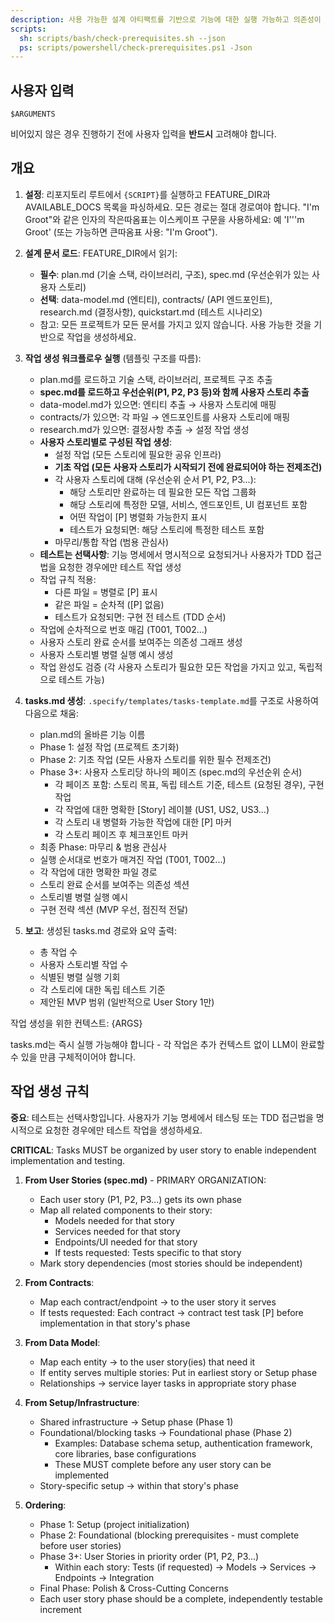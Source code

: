 ```yaml
---
description: 사용 가능한 설계 아티팩트를 기반으로 기능에 대한 실행 가능하고 의존성이 정렬된 tasks.md를 생성합니다.
scripts:
  sh: scripts/bash/check-prerequisites.sh --json
  ps: scripts/powershell/check-prerequisites.ps1 -Json
---
```


## 사용자 입력

```text
$ARGUMENTS
```

비어있지 않은 경우 진행하기 전에 사용자 입력을 **반드시** 고려해야 합니다.

## 개요

1. **설정**: 리포지토리 루트에서 `{SCRIPT}`를 실행하고 FEATURE_DIR과 AVAILABLE_DOCS 목록을 파싱하세요. 모든 경로는 절대 경로여야 합니다. "I'm Groot"와 같은 인자의 작은따옴표는 이스케이프 구문을 사용하세요: 예 'I'\''m Groot' (또는 가능하면 큰따옴표 사용: "I'm Groot").

2. **설계 문서 로드**: FEATURE_DIR에서 읽기:
   - **필수**: plan.md (기술 스택, 라이브러리, 구조), spec.md (우선순위가 있는 사용자 스토리)
   - **선택**: data-model.md (엔티티), contracts/ (API 엔드포인트), research.md (결정사항), quickstart.md (테스트 시나리오)
   - 참고: 모든 프로젝트가 모든 문서를 가지고 있지 않습니다. 사용 가능한 것을 기반으로 작업을 생성하세요.

3. **작업 생성 워크플로우 실행** (템플릿 구조를 따름):
   - plan.md를 로드하고 기술 스택, 라이브러리, 프로젝트 구조 추출
   - **spec.md를 로드하고 우선순위(P1, P2, P3 등)와 함께 사용자 스토리 추출**
   - data-model.md가 있으면: 엔티티 추출 → 사용자 스토리에 매핑
   - contracts/가 있으면: 각 파일 → 엔드포인트를 사용자 스토리에 매핑
   - research.md가 있으면: 결정사항 추출 → 설정 작업 생성
   - **사용자 스토리별로 구성된 작업 생성**:
     - 설정 작업 (모든 스토리에 필요한 공유 인프라)
     - **기초 작업 (모든 사용자 스토리가 시작되기 전에 완료되어야 하는 전제조건)**
     - 각 사용자 스토리에 대해 (우선순위 순서 P1, P2, P3...):
       - 해당 스토리만 완료하는 데 필요한 모든 작업 그룹화
       - 해당 스토리에 특정한 모델, 서비스, 엔드포인트, UI 컴포넌트 포함
       - 어떤 작업이 [P] 병렬화 가능한지 표시
       - 테스트가 요청되면: 해당 스토리에 특정한 테스트 포함
     - 마무리/통합 작업 (범용 관심사)
   - **테스트는 선택사항**: 기능 명세에서 명시적으로 요청되거나 사용자가 TDD 접근법을 요청한 경우에만 테스트 작업 생성
   - 작업 규칙 적용:
     - 다른 파일 = 병렬로 [P] 표시
     - 같은 파일 = 순차적 ([P] 없음)
     - 테스트가 요청되면: 구현 전 테스트 (TDD 순서)
   - 작업에 순차적으로 번호 매김 (T001, T002...)
   - 사용자 스토리 완료 순서를 보여주는 의존성 그래프 생성
   - 사용자 스토리별 병렬 실행 예시 생성
   - 작업 완성도 검증 (각 사용자 스토리가 필요한 모든 작업을 가지고 있고, 독립적으로 테스트 가능)

4. **tasks.md 생성**: `.specify/templates/tasks-template.md`를 구조로 사용하여 다음으로 채움:
   - plan.md의 올바른 기능 이름
   - Phase 1: 설정 작업 (프로젝트 초기화)
   - Phase 2: 기초 작업 (모든 사용자 스토리를 위한 필수 전제조건)
   - Phase 3+: 사용자 스토리당 하나의 페이즈 (spec.md의 우선순위 순서)
     - 각 페이즈 포함: 스토리 목표, 독립 테스트 기준, 테스트 (요청된 경우), 구현 작업
     - 각 작업에 대한 명확한 [Story] 레이블 (US1, US2, US3...)
     - 각 스토리 내 병렬화 가능한 작업에 대한 [P] 마커
     - 각 스토리 페이즈 후 체크포인트 마커
   - 최종 Phase: 마무리 & 범용 관심사
   - 실행 순서대로 번호가 매겨진 작업 (T001, T002...)
   - 각 작업에 대한 명확한 파일 경로
   - 스토리 완료 순서를 보여주는 의존성 섹션
   - 스토리별 병렬 실행 예시
   - 구현 전략 섹션 (MVP 우선, 점진적 전달)

5. **보고**: 생성된 tasks.md 경로와 요약 출력:
   - 총 작업 수
   - 사용자 스토리별 작업 수
   - 식별된 병렬 실행 기회
   - 각 스토리에 대한 독립 테스트 기준
   - 제안된 MVP 범위 (일반적으로 User Story 1만)

작업 생성을 위한 컨텍스트: {ARGS}

tasks.md는 즉시 실행 가능해야 합니다 - 각 작업은 추가 컨텍스트 없이 LLM이 완료할 수 있을 만큼 구체적이어야 합니다.

## 작업 생성 규칙

**중요**: 테스트는 선택사항입니다. 사용자가 기능 명세에서 테스팅 또는 TDD 접근법을 명시적으로 요청한 경우에만 테스트 작업을 생성하세요.

**CRITICAL**: Tasks MUST be organized by user story to enable independent implementation and testing.

1. **From User Stories (spec.md)** - PRIMARY ORGANIZATION:
   - Each user story (P1, P2, P3...) gets its own phase
   - Map all related components to their story:
     - Models needed for that story
     - Services needed for that story
     - Endpoints/UI needed for that story
     - If tests requested: Tests specific to that story
   - Mark story dependencies (most stories should be independent)
   
2. **From Contracts**:
   - Map each contract/endpoint → to the user story it serves
   - If tests requested: Each contract → contract test task [P] before implementation in that story's phase
   
3. **From Data Model**:
   - Map each entity → to the user story(ies) that need it
   - If entity serves multiple stories: Put in earliest story or Setup phase
   - Relationships → service layer tasks in appropriate story phase
   
4. **From Setup/Infrastructure**:
   - Shared infrastructure → Setup phase (Phase 1)
   - Foundational/blocking tasks → Foundational phase (Phase 2)
     - Examples: Database schema setup, authentication framework, core libraries, base configurations
     - These MUST complete before any user story can be implemented
   - Story-specific setup → within that story's phase

5. **Ordering**:
   - Phase 1: Setup (project initialization)
   - Phase 2: Foundational (blocking prerequisites - must complete before user stories)
   - Phase 3+: User Stories in priority order (P1, P2, P3...)
     - Within each story: Tests (if requested) → Models → Services → Endpoints → Integration
   - Final Phase: Polish & Cross-Cutting Concerns
   - Each user story phase should be a complete, independently testable increment
